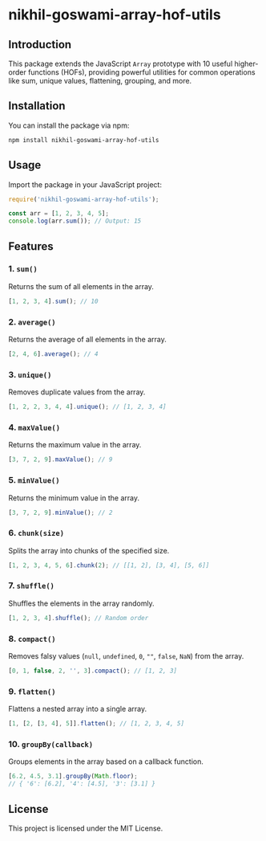 # nikhil-goswami-array-hof-utils

## Introduction
This package extends the JavaScript `Array` prototype with 10 useful higher-order functions (HOFs), providing powerful utilities for common operations like sum, unique values, flattening, grouping, and more.

## Installation
You can install the package via npm:

```sh
npm install nikhil-goswami-array-hof-utils
```

## Usage
Import the package in your JavaScript project:

```javascript
require('nikhil-goswami-array-hof-utils');

const arr = [1, 2, 3, 4, 5];
console.log(arr.sum()); // Output: 15
```

## Features

### 1. `sum()`
Returns the sum of all elements in the array.
```javascript
[1, 2, 3, 4].sum(); // 10
```

### 2. `average()`
Returns the average of all elements in the array.
```javascript
[2, 4, 6].average(); // 4
```

### 3. `unique()`
Removes duplicate values from the array.
```javascript
[1, 2, 2, 3, 4, 4].unique(); // [1, 2, 3, 4]
```

### 4. `maxValue()`
Returns the maximum value in the array.
```javascript
[3, 7, 2, 9].maxValue(); // 9
```

### 5. `minValue()`
Returns the minimum value in the array.
```javascript
[3, 7, 2, 9].minValue(); // 2
```

### 6. `chunk(size)`
Splits the array into chunks of the specified size.
```javascript
[1, 2, 3, 4, 5, 6].chunk(2); // [[1, 2], [3, 4], [5, 6]]
```

### 7. `shuffle()`
Shuffles the elements in the array randomly.
```javascript
[1, 2, 3, 4].shuffle(); // Random order
```

### 8. `compact()`
Removes falsy values (`null`, `undefined`, `0`, `""`, `false`, `NaN`) from the array.
```javascript
[0, 1, false, 2, '', 3].compact(); // [1, 2, 3]
```

### 9. `flatten()`
Flattens a nested array into a single array.
```javascript
[1, [2, [3, 4], 5]].flatten(); // [1, 2, 3, 4, 5]
```

### 10. `groupBy(callback)`
Groups elements in the array based on a callback function.
```javascript
[6.2, 4.5, 3.1].groupBy(Math.floor);
// { '6': [6.2], '4': [4.5], '3': [3.1] }
```

## License
This project is licensed under the MIT License.

